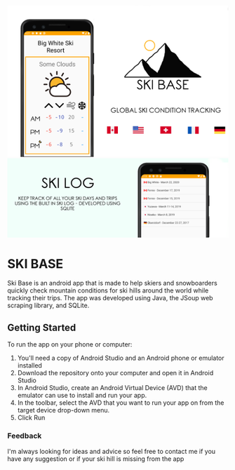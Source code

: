 ![](readmeimage.png)
![](readme2.jpg)

# SKI BASE

Ski Base is an android app that is made to help skiers and snowboarders quickly check mountain conditions for ski hills around the world while tracking their trips. The app was developed using Java, the JSoup web scraping library, and SQLite.

## Getting Started

To run the app on your phone or computer:

1. You'll need a copy of Android Studio and an Android phone or emulator installed
2. Download the repository onto your computer and open it in Android Studio
3. In Android Studio, create an Android Virtual Device (AVD) that the emulator can use to install and run your app.
4. In the toolbar, select the AVD that you want to run your app on from the target device drop-down menu.
5. Click Run
 

### Feedback

I'm always looking for ideas and advice so feel free to contact me if you have any suggestion or if your ski hill is missing from the app
